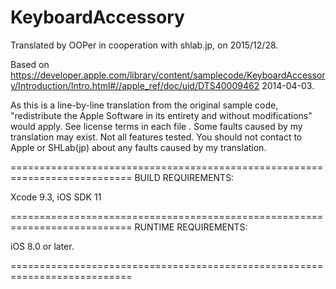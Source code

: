 # KeyboardAccessory

Translated by OOPer in cooperation with shlab.jp, on 2015/12/28.

Based on
<https://developer.apple.com/library/content/samplecode/KeyboardAccessory/Introduction/Intro.html#//apple_ref/doc/uid/DTS40009462>
2014-04-03.

As this is a line-by-line translation from the original sample code, "redistribute the Apple Software in its entirety and without modifications" would apply. See license terms in each file .
Some faults caused by my translation may exist. Not all features tested.
You should not contact to Apple or SHLab(jp) about any faults caused by my translation.

===========================================================================
BUILD REQUIREMENTS:

Xcode 9.3, iOS SDK 11

===========================================================================
RUNTIME REQUIREMENTS:

iOS 8.0 or later.

===========================================================================
